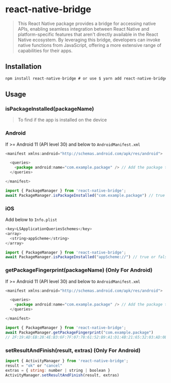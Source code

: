 # react-native-bridge

> This React Native package provides a bridge for accessing native APIs, enabling seamless integration between React Native and platform-specific features that aren't directly available in the React Native ecosystem. By leveraging this bridge, developers can invoke native functions from JavaScript, offering a more extensive range of capabilities for their apps.

## Installation

```javascript
npm install react-native-bridge # or use $ yarn add react-native-bridge
```

## Usage

### isPackageInstalled(packageName)
> To find if the app is installed on the device

### Android
If >= Android 11 (API level 30) and below to `AndroidManifest.xml`
```javascript
<manifest xmlns:android="http://schemas.android.com/apk/res/android">

  <queries>
    <package android:name="com.example.package" /> // Add the package that you want to query
  </queries>

</manifest>
```

```javascript
import { PackageManager } from 'react-native-bridge';
await PackageManager.isPackageInstalled("com.example.package") // true or false
```
### iOS
Add below to `Info.plist`
```javascript
<key>LSApplicationQueriesSchemes</key>
<array>
  <string>appScheme</string>
</array>
```

```javascript
import { PackageManager } from 'react-native-bridge';
await PackageManager.isPackageInstalled("appScheme://") // true or false
```

### getPackageFingerprint(packageName) (Only For Android)
If >= Android 11 (API level 30) and below to `AndroidManifest.xml`
```javascript
<manifest xmlns:android="http://schemas.android.com/apk/res/android">

  <queries>
    <package android:name="com.example.package" /> // Add the package that you want to get fingerprint
  </queries>

</manifest>
```
```javascript
import { PackageManager } from 'react-native-bridge';
await PackageManager.getPackageFingerprint("com.example.package")
// 2F:19:AD:EB:28:4E:B3:6F:7F:07:78:61:52:B9:A1:D1:4B:21:65:32:03:AD:0B:04:EB:BF:9C:73:AB:6D:76:25
```

### setResultAndFinish(result, extras) (Only For Android)
```javascript
import { ActivityManager } from 'react-native-bridge';
result = "ok" or "cancel"
extras = { string: number | string | boolean }
ActivityManager.setResultAndFinish(result, extras)
```



